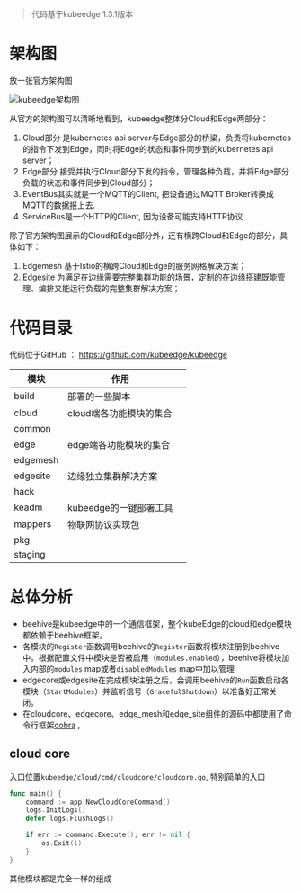 > 代码基于kubeedge 1.3.1版本

# 架构图

放一张官方架构图

![kubeedge架构图](https://docs.kubeedge.io/en/latest/_images/kubeedge_arch.png)

从官方的架构图可以清晰地看到，kubeedge整体分Cloud和Edge两部分：

1. Cloud部分 是kubernetes api server与Edge部分的桥梁，负责将kubernetes的指令下发到Edge，同时将Edge的状态和事件同步到的kubernetes api server；
2. Edge部分 接受并执行Cloud部分下发的指令，管理各种负载，并将Edge部分负载的状态和事件同步到Cloud部分；
3. EventBus其实就是一个MQTT的Client, 把设备通过MQTT Broker转换成MQTT的数据报上去.
4. ServiceBus是一个HTTP的Client, 因为设备可能支持HTTP协议

除了官方架构图展示的Cloud和Edge部分外，还有横跨Cloud和Edge的部分，具体如下：

1. Edgemesh 基于Istio的横跨Cloud和Edge的服务网格解决方案；
2. Edgesite 为满足在边缘需要完整集群功能的场景，定制的在边缘搭建既能管理、编排又能运行负载的完整集群解决方案；

# 代码目录

代码位于GitHub ： https://github.com/kubeedge/kubeedge

| 模块     | 作用                    |      |
| -------- | ----------------------- | ---- |
| build    | 部署的一些脚本          |      |
| cloud    | cloud端各功能模块的集合 |      |
| common   |                         |      |
| edge     | edge端各功能模块的集合  |      |
| edgemesh |                         |      |
| edgesite | 边缘独立集群解决方案    |      |
| hack     |                         |      |
| keadm    | kubeedge的一键部署工具  |      |
| mappers  | 物联网协议实现包        |      |
| pkg      |                         |      |
| staging  |                         |      |

# 总体分析

- beehive是kubeedge中的一个通信框架，整个kubeEdge的cloud和edge模块都依赖于beehive框架。
- 各模块的`Register`函数调用beehive的`Register`函数将模块注册到beehive中。根据配置文件中模块是否被启用（`modules.enabled`），beehive将模块加入内部的`modules` map或者`disabledModules` map中加以管理
- edgecore或edgesite在完成模块注册之后，会调用beehive的`Run`函数启动各模块（`StartModules`）并监听信号（`GracefulShutdown`）以准备好正常关闭。
- 在cloudcore、edgecore、edge_mesh和edge_site组件的源码中都使用了命令行框架[cobra](https://github.com/spf13/cobra) , 



## cloud core

入口位置`kubeedge/cloud/cmd/cloudcore/cloudcore.go`, 特别简单的入口

```go
func main() {
	command := app.NewCloudCoreCommand()
	logs.InitLogs()
	defer logs.FlushLogs()

	if err := command.Execute(); err != nil {
		os.Exit(1)
	}
}
```

其他模块都是完全一样的组成

